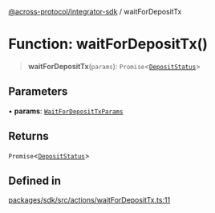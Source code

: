 [@across-protocol/integrator-sdk](../README.md) / waitForDepositTx

# Function: waitForDepositTx()

> **waitForDepositTx**(`params`): `Promise`\<[`DepositStatus`](../type-aliases/DepositStatus.md)\>

## Parameters

• **params**: [`WaitForDepositTxParams`](../type-aliases/WaitForDepositTxParams.md)

## Returns

`Promise`\<[`DepositStatus`](../type-aliases/DepositStatus.md)\>

## Defined in

[packages/sdk/src/actions/waitForDepositTx.ts:11](https://github.com/across-protocol/toolkit/blob/fa61c35c7597804e093096de254dbc326f096003/packages/sdk/src/actions/waitForDepositTx.ts#L11)
